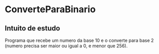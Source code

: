 # ConverteParaBinario

## Intuito de estudo

Programa que recebe um numero da base 10 e o converte para base 2 (numero precisa ser maior ou igual a 0, e menor que 256).